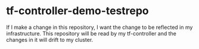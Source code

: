 # tf-controller-demo-testrepo

If I make a change in this repository, I want the change to be reflected in my infrastructure. This repository will be
read by my tf-controller and the changes in it will drift to my cluster.